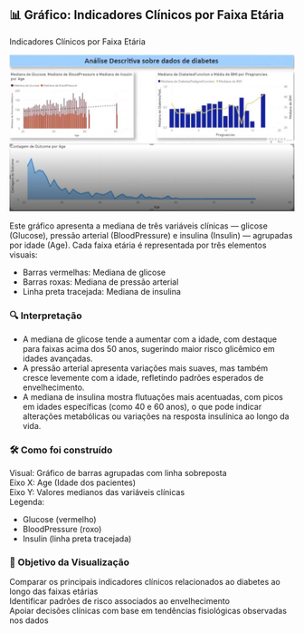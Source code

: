 ## 📊 Gráfico: Indicadores Clínicos por Faixa Etária
Indicadores Clínicos por Faixa Etária

![Gráfico de Glicose](../assets/grafico4.jpg)

Este gráfico apresenta a mediana de três variáveis clínicas — glicose (Glucose), pressão arterial (BloodPressure) e insulina (Insulin) — agrupadas por idade (Age). Cada faixa etária é representada por três elementos visuais:

- Barras vermelhas: Mediana de glicose  
- Barras roxas: Mediana de pressão arterial  
- Linha preta tracejada: Mediana de insulina

### 🔍 Interpretação 
- A mediana de glicose tende a aumentar com a idade, com destaque para faixas acima dos 50 anos, sugerindo maior risco glicêmico em idades avançadas.  
- A pressão arterial apresenta variações mais suaves, mas também cresce levemente com a idade, refletindo padrões esperados de envelhecimento.  
- A mediana de insulina mostra flutuações mais acentuadas, com picos em idades específicas (como 40 e 60 anos), o que pode indicar alterações metabólicas ou variações na resposta insulínica ao longo da vida.

### 🛠️ Como foi construído
Visual: Gráfico de barras agrupadas com linha sobreposta  
Eixo X: Age (Idade dos pacientes)  
Eixo Y: Valores medianos das variáveis clínicas  
Legenda:  
- Glucose (vermelho)  
- BloodPressure (roxo)  
- Insulin (linha preta tracejada)

### 🎯 Objetivo da Visualização
Comparar os principais indicadores clínicos relacionados ao diabetes ao longo das faixas etárias  
Identificar padrões de risco associados ao envelhecimento  
Apoiar decisões clínicas com base em tendências fisiológicas observadas nos dados
